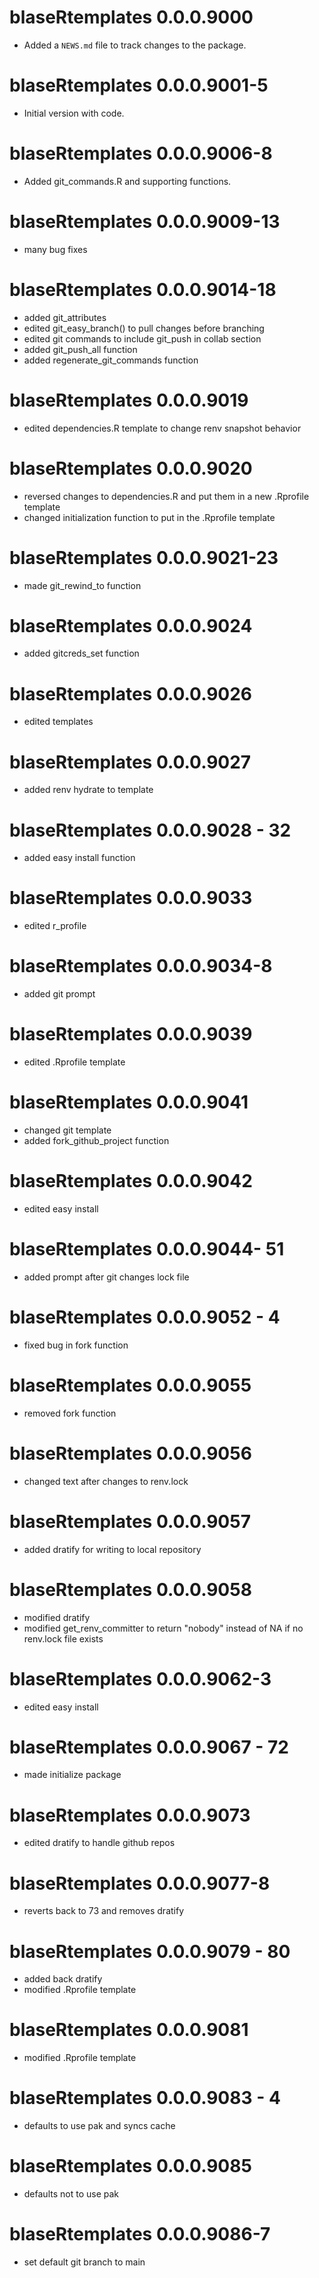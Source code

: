# blaseRtemplates 0.0.0.9000

* Added a `NEWS.md` file to track changes to the package.

# blaseRtemplates 0.0.0.9001-5

* Initial version with code.

# blaseRtemplates 0.0.0.9006-8

* Added git_commands.R and supporting functions.

# blaseRtemplates 0.0.0.9009-13

* many bug fixes


# blaseRtemplates 0.0.0.9014-18 

* added git_attributes
* edited git_easy_branch() to pull changes before branching
* edited git commands to include git_push in collab section
* added git_push_all function
* added regenerate_git_commands function

# blaseRtemplates 0.0.0.9019

* edited dependencies.R template to change renv snapshot behavior

# blaseRtemplates 0.0.0.9020

* reversed changes to dependencies.R and put them in a new .Rprofile template
* changed initialization function to put in the .Rprofile template

# blaseRtemplates 0.0.0.9021-23

* made git_rewind_to function

# blaseRtemplates 0.0.0.9024

* added gitcreds_set function

# blaseRtemplates 0.0.0.9026

* edited templates

# blaseRtemplates 0.0.0.9027

* added renv hydrate to template

# blaseRtemplates 0.0.0.9028 - 32 

* added easy install function

# blaseRtemplates 0.0.0.9033

* edited r_profile

# blaseRtemplates 0.0.0.9034-8

* added git prompt

# blaseRtemplates 0.0.0.9039

* edited .Rprofile template

# blaseRtemplates 0.0.0.9041

* changed git template
* added fork_github_project function

# blaseRtemplates 0.0.0.9042

* edited easy install 

# blaseRtemplates 0.0.0.9044- 51 

* added prompt after git changes lock file

# blaseRtemplates 0.0.0.9052 - 4 

* fixed bug in fork function

# blaseRtemplates 0.0.0.9055

* removed fork function

# blaseRtemplates 0.0.0.9056

* changed text after changes to renv.lock

# blaseRtemplates 0.0.0.9057

* added dratify for writing to local repository 

# blaseRtemplates 0.0.0.9058

* modified dratify
* modified get_renv_committer to return "nobody" instead of NA if no renv.lock file exists

# blaseRtemplates 0.0.0.9062-3

* edited easy install

# blaseRtemplates 0.0.0.9067 - 72 

* made initialize package

# blaseRtemplates 0.0.0.9073

* edited dratify to handle github repos

# blaseRtemplates 0.0.0.9077-8

* reverts back to 73 and removes dratify

# blaseRtemplates 0.0.0.9079 - 80

* added back dratify
* modified .Rprofile template

# blaseRtemplates 0.0.0.9081

* modified .Rprofile template

# blaseRtemplates 0.0.0.9083 - 4

* defaults to use pak and syncs cache

# blaseRtemplates 0.0.0.9085

* defaults not to use pak

# blaseRtemplates 0.0.0.9086-7

* set default git branch to main
